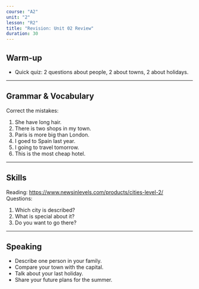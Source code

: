 ```yaml
---
course: "A2"
unit: "2"
lesson: "R2"
title: "Revision: Unit 02 Review"
duration: 30
---
```


## Warm-up
- Quick quiz: 2 questions about people, 2 about towns, 2 about holidays.  

---

## Grammar & Vocabulary
Correct the mistakes:  
1. She have long hair.  
2. There is two shops in my town.  
3. Paris is more big than London.  
4. I goed to Spain last year.  
5. I going to travel tomorrow.  
6. This is the most cheap hotel.  

---

## Skills
Reading: https://www.newsinlevels.com/products/cities-level-2/  
Questions:  
1. Which city is described?  
2. What is special about it?  
3. Do you want to go there?  

---

## Speaking
- Describe one person in your family.  
- Compare your town with the capital.  
- Talk about your last holiday.  
- Share your future plans for the summer.  
